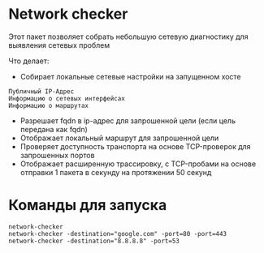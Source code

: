 # Network checker
Этот пакет позволяет собрать небольшую сетевую диагностику для выявления сетевых проблем

Что делает:
* Собирает локальные сетевые настройки на запущенном хосте
```
Публичный IP-Адрес
Информацию о сетевых интерфейсах
Информацию о маршрутах
```

* Разрешает fqdn в ip-адрес для запрошенной цели (если цель передана как fqdn)
* Отображает локальный маршрут для запрошенной цели
* Проверяет доступность транспорта на основе TCP-проверок для запрошенных портов
* Отображает расширенную трассировку, с TCP-пробами на основе отправки 1 пакета в секунду на протяжении 50 секунд

# Команды для запуска
```
network-checker
network-checker -destination="google.com" -port=80 -port=443
network-checker -destination="8.8.8.8" -port=53
```